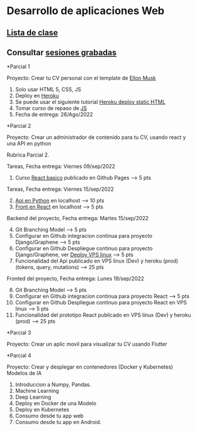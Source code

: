 # Desarrollo de aplicaciones Web
## [Lista de clase](https://docs.google.com/spreadsheets/d/1XnWhZaZ7BDcgLXSc8V_f_W7GoY6Eq0xgrXxldFy0Epg/edit?usp=sharing)
## Consultar [sesiones grabadas](https://drive.google.com/drive/folders/12AKxOWWEjDF_pCybSnD5FQLc-hPGkON6?usp=sharing)

*Parcial 1

Proyecto:  Crear tu CV personal con el template de [Ellon Musk](https://emprendedor.com/el-cv-de-elon-musk-es-de-una-pagina-el-tuyo-deberia-ser-igual/)
1. Solo usar HTML 5, CSS, JS
2. Deploy en [Heroku](https://www.heroku.com/)
3. Se puede usar el siguiente tutorial [Heroku deploy static HTML](https://www.geeksforgeeks.org/how-to-deploy-a-basic-static-html-website-to-heroku/)
4. Tomar curso de repaso de [JS](https://www.freecodecamp.org/learn/javascript-algorithms-and-data-structures/)
5.  Fecha de entrega: 26/Ago/2022


*Parcial 2

Proyecto: Crear un administrador de contenido para tu CV, usando react y una API en python

Rubrica Parcial 2.

Tareas, Fecha entrega:  Viernes 09/sep/2022

1. Curso [React basico](https://www.udemy.com/course/react-js-para-principiantes-desde-cero-curso-gratuito/) publicado en Github Pages --> 5 pts

Tareas, Fecha entrega:  Viernes 15/sep/2022

2. [Api en Python](https://www.howtographql.com/graphql-python/0-introduction/) en localhost --> 10 pts
3. [Front en React](https://www.howtographql.com/react-apollo/1-getting-started/) en localhost --> 5 pts

Backend del proyecto, Fecha entrega:  Martes 15/sep/2022 

4. Git Branching Model --> 5 pts
5. Configurar en Github integracion continua para proyecto Django/Graphene --> 5 pts
6. Configurar en Github Despliegue continuo para proyecto Django/Graphene, ver [Deploy VPS linux](https://gist.github.com/danielwetan/4f4db933531db5dd1af2e69ec8d54d8a) --> 5 pts
7. Funcionalidad del Api publicado en VPS linux (Dev) y heroku (prod) (tokens, query, mutations) --> 25 pts

Fronted del proyecto, Fecha entrega:  Lunes 19/sep/2022

8. Git Branching Model --> 5 pts
9. Configurar en Github integracion continua para proyecto React --> 5 pts
10. Configurar en Github Despliegue continuo para proyecto React en VPS linux --> 5 pts
11. Funcionalidad del prototipo React publicado en VPS linux (Dev) y heroku (prod) --> 25 pts

 


*Parcial 3

Proyecto: Crear un aplic movil para visualizar tu CV usando Flutter

*Parcial 4

Proyecto: Crear y desplegar en contenedores (Docker y Kubernetes) Modelos de IA 

1. Introduccion a Numpy, Pandas.
2. Machine Learning
3. Deep Learning
4. Deploy en Docker de una Modelo
5. Deploy en Kubernetes
6. Consumo desde tu app web
7. Consumo desde tu app en Android.
